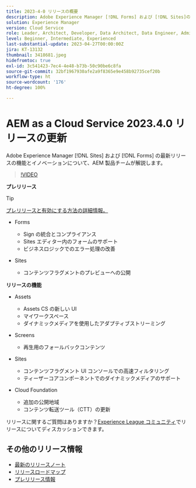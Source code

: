 ```yaml
---
title: 2023-4-0 リリースの概要
description: Adobe Experience Manager [!DNL Forms] および [!DNL Sites]の 2023-2-0 リリースの最新機能とイノベーションについて説明します。
solution: Experience Manager
version: Cloud Service
role: Leader, Architect, Developer, Data Architect, Data Engineer, Admin, User
level: Beginner, Intermediate, Experienced
last-substantial-update: 2023-04-27T00:00:00Z
jira: KT-13132
thumbnail: 3418681.jpeg
hidefromtoc: true
exl-id: 3c541423-7ec4-4e48-b73b-50c90be6c8fa
source-git-commit: 32bf1967930afe2a9f8365e9e458b92735cef20b
workflow-type: ht
source-wordcount: '176'
ht-degree: 100%

---
```


# AEM as a Cloud Service 2023.4.0 リリースの更新

Adobe Experience Manager [!DNL Sites] および [!DNL Forms] の最新リリースの機能とイノベーションについて、AEM 製品チームが解説します。

>[!VIDEO](https://video.tv.adobe.com/v/3418681/?learn=on)

**プレリリース**

>[!TIP]
>
>[プレリリースと有効にする方法の詳細情報。](https://experienceleague.adobe.com/docs/experience-manager-cloud-service/content/release-notes/prerelease.html?lang=ja)

* Forms
   * Sign の統合とコンプライアンス
   * Sites エディター内のフォームのサポート
   * ビジネスロジックでのエラー処理の改善

* Sites
   * コンテンツフラグメントのプレビューへの公開

**リリースの機能**

* Assets
   * Assets CS の新しい UI
   * マイワークスペース
   * ダイナミックメディアを使用したアダプティブストリーミング

* Screens
   * 再生用のフォールバックコンテンツ

* Sites
   * コンテンツフラグメント UI コンソールでの高速フィルタリング
   * ティーザーコアコンポーネントでのダイナミックメディアのサポート

* Cloud Foundation
   * 追加の公開地域
   * コンテンツ転送ツール（CTT）の更新

リリースに関するご質問はありますか？[Experience League コミュニティ](https://adobe.ly/3KCfab0)でリリースについてディスカッションできます。

## その他のリリース情報

* [最新のリリースノート](https://experienceleague.adobe.com/docs/experience-manager-cloud-service/content/release-notes/home.html?lang=ja)
* [リリースロードマップ](https://experienceleague.adobe.com/docs/experience-manager-release-information/aem-release-updates/update-releases-roadmap.html?lang=ja)
* [プレリリース情報](https://experienceleague.adobe.com/docs/experience-manager-cloud-service/content/release-notes/prerelease.html?lang=ja)
